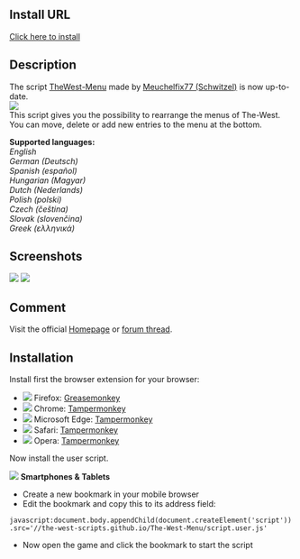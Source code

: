 ## Install URL
[Click here to install](//the-west-scripts.github.io/The-West-Menu/script.user.js)

## Description
The script [TheWest-Menu](//userscripts-mirror.org/scripts/show/103332) made by [Meuchelfix77 (Schwitzel)](//forum.the-west.de/index.php?members/2294) is now up-to-date.  
![](https://imgur.com/aO1opA5.png)  
This script gives you the possibility to rearrange the menus of The-West.  
You can move, delete or add new entries to the menu at the bottom.

**Supported languages:**  
*English  
German (Deutsch)  
Spanish (español)  
Hungarian (Magyar)  
Dutch (Nederlands)  
Polish (polski)  
Czech (čeština)  
Slovak (slovenčina)  
Greek (ελληνικά)*

## Screenshots
![](https://imgur.com/HZvECF5.png)
![](https://imgur.com/xB6RMU7.png)

## Comment
Visit the official [Homepage](http://twm.pf-control.de/) or [forum thread](//forum.the-west.de/index.php?threads/45692).

## Installation
Install first the browser extension for your browser:
* ![](https://imgur.com/UTxgUkJ.jpg) Firefox: [Greasemonkey](//addons.mozilla.org/firefox/addon/greasemonkey/)
* ![](https://imgur.com/KSoOXLJ.png) Chrome: [Tampermonkey](//chrome.google.com/webstore/detail/tampermonkey/dhdgffkkebhmkfjojejmpbldmpobfkfo/)
* ![](https://imgur.com/QbACShJ.png) Microsoft Edge: [Tampermonkey](//microsoftedge.microsoft.com/addons/detail/tampermonkey/iikmkjmpaadaobahmlepeloendndfphd)
* ![](https://imgur.com/S6GHleD.png) Safari: [Tampermonkey](//www.tampermonkey.net/?browser=safari)
* ![](https://imgur.com/sDowwI7.jpg) Opera: [Tampermonkey](//addons.opera.com/extensions/details/tampermonkey-beta/)

Now install the user script.

![](https://imgur.com/lvfODGq.jpg) **Smartphones & Tablets**
* Create a new bookmark in your mobile browser
* Edit the bookmark and copy this to its address field:

`javascript:document.body.appendChild(document.createElement('script')).src='//the-west-scripts.github.io/The-West-Menu/script.user.js'`

* Now open the game and click the bookmark to start the script
